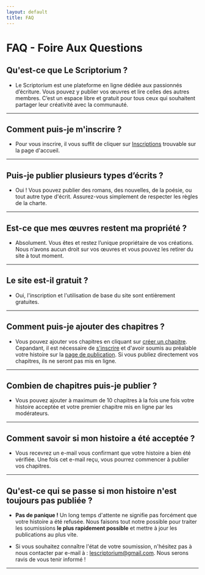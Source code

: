 ```yaml
---
layout: default
title: FAQ
---
```


# FAQ - Foire Aux Questions

##  **Qu'est-ce que Le Scriptorium ?**

- Le Scriptorium est une plateforme en ligne dédiée aux passionnés d’écriture. Vous pouvez y publier vos œuvres et lire celles des autres membres. C’est un espace libre et gratuit pour tous ceux qui souhaitent partager leur créativité avec la communauté.

---

## Comment puis-je m'inscrire ?
- Pour vous inscrire, il vous suffit de cliquer sur [Inscriptions](inscriptions.md) trouvable sur la page d'accueil.


---

## Puis-je publier plusieurs types d’écrits ?
- Oui ! Vous pouvez publier des romans, des nouvelles, de la poésie, ou tout autre type d'écrit. Assurez-vous simplement de respecter les règles de la charte.

---
 
## Est-ce que mes œuvres restent ma propriété ?
- Absolument. Vous êtes et restez l’unique propriétaire de vos créations. Nous n’avons aucun droit sur vos œuvres et vous pouvez les retirer du site à tout moment.

---

## Le site est-il gratuit ?
- Oui, l'inscription et l'utilisation de base du site sont entièrement gratuites. 

---

## Comment puis-je ajouter des chapitres ?
- Vous pouvez ajouter vos chapitres en cliquant sur [créer un chapitre](create-chapter.md). Cepandant, il est nécessaire de [s'inscrire](inscriptions.md) et d'avoir soumis au préalable votre histoire sur la [page de publication](histoires/create-story.md). 
Si vous publiez directement vos chapitres, ils ne seront pas mis en ligne.

---

## Combien de chapitres puis-je publier ?
- Vous pouvez ajouter à maximum de 10 chapitres à la fois une fois votre histoire acceptée et votre premier chapitre mis en ligne par les modérateurs.

---

## Comment savoir si mon histoire a été acceptée ?
- Vous recevrez un e-mail vous confirmant que votre histoire a bien été vérifiée. Une fois cet e-mail reçu, vous pourrez commencer à publier vos chapitres.

---

## Qu'est-ce qui se passe si mon histoire n'est toujours pas publiée ?

- **Pas de panique !** Un long temps d'attente ne signifie pas forcément que votre histoire a été refusée. Nous faisons tout notre possible pour traiter les soumissions **le plus rapidement possible** et mettre à jour les publications au plus vite.

- Si vous souhaitez connaître l'état de votre soumission, n'hésitez pas à nous contacter par e-mail à : [lescriptorium@gmail.com](mailto:lescriptorium@gmail.com). Nous serons ravis de vous tenir informé !


---



